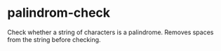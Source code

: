 # palindrom-check
Check whether a string of characters is a palindrome.
Removes spaces from the string before checking.
